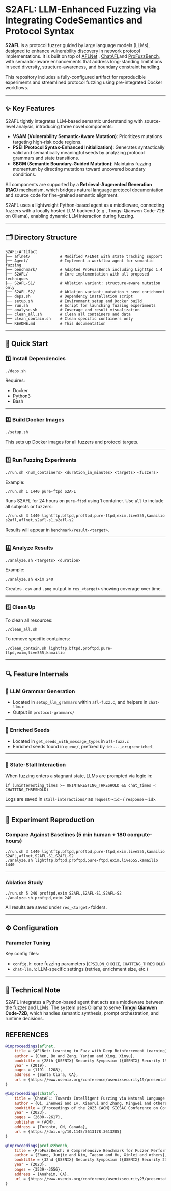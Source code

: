 # S2AFL: LLM-Enhanced Fuzzing via Integrating CodeSemantics and Protocol Syntax

**S2AFL** is a protocol fuzzer guided by large language models (LLMs), designed to enhance vulnerability discovery in network protocol implementations. It is built on top of [AFLNet](https://github.com/aflnet/aflnet) , [ChatAFL](https://github.com/ChatAFLndss/ChatAFL)and [ProFuzzBench](https://github.com/profuzzbench/profuzzbench), with semantic-aware enhancements that address long-standing limitations in seed diversity, structure-awareness, and boundary constraint handling.

This repository includes a fully-configured artifact for reproducible experiments and streamlined protocol fuzzing using pre-integrated Docker workflows.

------

## ✨ Key Features

S2AFL tightly integrates LLM-based semantic understanding with source-level analysis, introducing three novel components:

- **VSAM (Vulnerability Semantic-Aware Mutation)**: Prioritizes mutations targeting high-risk code regions.
- **PSEI (Protocol Syntax-Enhanced Initialization)**: Generates syntactically valid and semantically meaningful seeds by analyzing protocol grammars and state transitions.
- **SBGM (Semantic Boundary-Guided Mutation)**: Maintains fuzzing momentum by directing mutations toward uncovered boundary conditions.

All components are supported by a **Retrieval-Augmented Generation (RAG)** mechanism, which bridges natural language protocol documentation and source code for fine-grained semantic alignment.

S2AFL uses a lightweight Python-based agent as a middleware, connecting fuzzers with a locally hosted LLM backend (e.g., Tongyi Qianwen Code-72B on Ollama), enabling dynamic LLM interaction during fuzzing.

------

## 🗂️ Directory Structure

```
S2AFL-Artifact
├── aflnet/             # Modified AFLNet with state tracking support
├── Agent/              # Implement a workflow agent for semantic fuzzing
├── benchmark/          # Adapted ProFuzzBench including Lighttpd 1.4
├── S2AFL/              # Core implementation with all proposed techniques
├── S2AFL-S1/           # Ablation variant: structure-aware mutation only
├── S2AFL-S2/           # Ablation variant: mutation + seed enrichment
├── deps.sh             # Dependency installation script
├── setup.sh            # Environment setup and Docker build
├── run.sh              # Script for launching fuzzing experiments
├── analyse.sh          # Coverage and result visualization
├── clean_all.sh        # Clean all containers and data
├── clean_contain.sh    # Clean specific containers only
└── README.md           # This documentation
```

------

## 🚀 Quick Start

### 1️⃣ Install Dependencies

```
./deps.sh
```

Requires:

- Docker
- Python3 
- Bash

------

### 2️⃣ Build Docker Images 

```
./setup.sh
```

This sets up Docker images for all fuzzers and protocol targets.

------

### 3️⃣ Run Fuzzing Experiments

```
./run.sh <num_containers> <duration_in_minutes> <targets> <fuzzers>
```

Example:

```
./run.sh 1 1440 pure-ftpd S2AFL 
```

Runs S2AFL for 24 hours on `pure-ftpd` using 1 container. Use `all` to include all subjects or fuzzers:

```
./run.sh 3 1440 lightftp,bftpd,proftpd,pure-ftpd,exim,live555,kamailio s2afl,aflnet,s2afl-s1,s2afl-s2
```

Results will appear in `benchmark/result-<target>`.

------

### 4️⃣ Analyze Results

```
./analyze.sh <targets> <duration>
```

Example:

```
./analyze.sh exim 240
```

Creates `.csv` and `.png` output in `res_<target>` showing coverage over time.

------

### 5️⃣ Clean Up

To clean all resources:

```
./clean_all.sh
```

To remove specific containers:

```
./clean_contain.sh lightftp,bftpd,proftpd,pure-ftpd,exim,live555,kamailio
```

------

## 🔍 Feature Internals

### 📘 LLM Grammar Generation

- Located in `setup_llm_grammars` within `afl-fuzz.c`, and helpers in `chat-llm.c`
- Output in `protocol-grammars/`

------

### 🌱 Enriched Seeds

- Located in `get_seeds_with_message_types` in `afl-fuzz.c`
- Enriched seeds found in `queue/`, prefixed by `id:...,orig:enriched_`

------

### 📡 State-Stall Interaction

When fuzzing enters a stagnant state, LLMs are prompted via logic in:

```
if (uninteresting_times >= UNINTERESTING_THRESHOLD && chat_times < CHATTING_THRESHOLD)
```

Logs are saved in `stall-interactions/` as `request-<id>` / `response-<id>`.

------

## 🧪 Experiment Reproduction

### Compare Against Baselines (5 min human + 180 compute-hours)

```
./run.sh 3 1440 lightftp,bftpd,proftpd,pure-ftpd,exim,live555,kamailio S2AFL,aflnet,S2AFL-S1,S2AFL-S2
./analyze.sh lightftp,bftpd,proftpd,pure-ftpd,exim,live555,kamailio 1440
```

------

### Ablation Study

```
./run.sh 5 240 proftpd,exim S2AFL,S2AFL-S1,S2AFL-S2
./analyze.sh proftpd,exim 240
```

All results are saved under `res_<target>` folders.

------

## ⚙️ Configuration

### Parameter Tuning

Key config files:

- `config.h`: core fuzzing parameters (`EPSILON_CHOICE`, `CHATTING_THRESHOLD`)
- `chat-llm.h`: LLM-specific settings (retries, enrichment size, etc.)

------

## 📌 Technical Note

S2AFL integrates a Python-based agent that acts as a middleware between the fuzzer and LLMs. The system uses Ollama to serve **Tongyi Qianwen Code-72B**, which handles semantic synthesis, prompt orchestration, and runtime decisions.

## REFERENCES
```bibtex
@inproceedings{aflnet,
    title = {AFLNet: Learning to Fuzz with Deep Reinforcement Learning},
    author = {Chen, Bo and Zang, Yanjun and Xing, Xinyu},
    booktitle = {28th {USENIX} Security Symposium ({USENIX} Security 19)},
    year = {2019},
    pages = {1191--1208},
    address = {Santa Clara, CA},
    url = {https://www.usenix.org/conference/usenixsecurity19/presentation/chen-bo}
}
```
```bibtex
@inproceedings{chatafl,
    title = {ChatAFL: Towards Intelligent Fuzzing via Natural Language Understanding},
    author = {Qi, Zhenwei and Lv, Xiaorui and Zhang, Mingwei and others},
    booktitle = {Proceedings of the 2023 {ACM} SIGSAC Conference on Computer and Communications Security},
    year = {2023},
    pages = {2600--2617},
    publisher = {ACM},
    address = {Toronto, ON, Canada},
    url = {https://doi.org/10.1145/3613178.3613205}
}
```
```bibtex
@inproceedings{profuzzbench,
    title = {ProFuzzBench: A Comprehensive Benchmark for Fuzzer Performance Evaluation},
    author = {Zhang, Junjie and Kim, Taesoo and Hu, Xinlei and others},
    booktitle = {32nd {USENIX} Security Symposium ({USENIX} Security 23)},
    year = {2023},
    pages = {3539--3556},
    address = {Anaheim, CA},
    url = {https://www.usenix.org/conference/usenixsecurity23/presentation/zhang-junjie}
}
```
